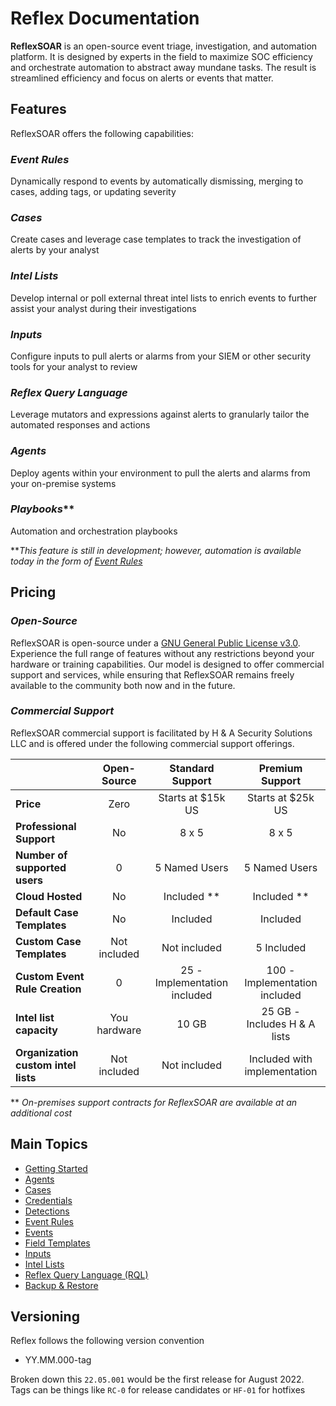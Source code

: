 # Reflex Documentation
**ReflexSOAR** is an open-source event triage, investigation, and automation platform. It is designed by experts in the field to maximize SOC efficiency and orchestrate automation to abstract away mundane tasks. The result is streamlined efficiency and focus on alerts or events that matter.

## Features
ReflexSOAR offers the following capabilities:

### *Event Rules*
Dynamically respond to events by automatically dismissing, merging to cases, adding tags, or updating severity

### *Cases*
Create cases and leverage case templates to track the investigation of alerts by your analyst

### *Intel Lists*
Develop internal or poll external threat intel lists to enrich events to further assist your analyst during their investigations

### *Inputs*
Configure inputs to pull alerts or alarms from your SIEM or other security tools for your analyst to review

### *Reflex Query Language*
Leverage mutators and expressions against alerts to granularly tailor the automated responses and actions

### *Agents*
Deploy agents within your environment to pull the alerts and alarms from your on-premise systems

### *Playbooks***
Automation and orchestration playbooks

***This feature is still in development; however, automation is available today in the form of [Event Rules](event-rules/index.md)*

<!--
- **Event Rules**: Dynamically respond to events by automatically dismissing, merging to cases, adding tags, or updating severity.
- **Cases**: Create cases and leverage case templates to track the investigation of alerts by your analyst.
- **Intel Lists**: Develop internal or poll external threat intel lists to enrich events to further assist your analyst during their investigations.
- **Inputs**: Configure inputs to pull alerts or alarms from your SIEM or other security tools for your analyst to review.
- **Reflex Query Language**: Leverage mutators and expressions against alerts to granularly tailor the automated responses and actions.
- **Agents**: Deploy agents within your environment to pull the alerts and alarms from your on-premise systems.
- **Coming soon: Playbooks**: Automation and orchestration playbooks**

** Automation is available today in the form of event rules. Playbook support is on the roadmap to be released sometime in the 3rd quarter of 2022.
-->

## Pricing

### *Open-Source*
ReflexSOAR is open-source under a [GNU General Public License v3.0](https://www.gnu.org/licenses/gpl-3.0.en.html). Experience the full range of features without any restrictions beyond your hardware or training capabilities. Our model is designed to offer commercial support and services, while ensuring that ReflexSOAR remains freely available to the community both now and in the future.

### *Commercial Support*
ReflexSOAR commercial support is facilitated by H & A Security Solutions LLC and is offered under the following commercial support offerings.

|                                     | Open-Source     |   Standard Support           | Premium Support               |
| :---------------------------------- | :-------------: | :--------------------------: | :---------------------------: |
| **Price**                           | Zero            | Starts at $15k US            | Starts at $25k US             |
| **Professional Support**            | No              | 8 x 5                        | 8 x 5                         |
| **Number of supported users**       | 0               | 5 Named Users                | 5 Named Users                 |
| **Cloud Hosted**                    | No              | Included **                  | Included **                   |
| **Default Case Templates**          | No              | Included                     | Included                      |
| **Custom Case Templates**           | Not included    | Not included                 | 5 Included                    |
| **Custom Event Rule Creation**      | 0               | 25 - Implementation included | 100 - Implementation included |
| **Intel list capacity**             | You hardware    | 10 GB                        | 25 GB - Includes H & A lists  |
| **Organization custom intel lists** | Not included    | Not included                 | Included with implementation  |

** *On-premises support contracts for ReflexSOAR are available at an additional cost*

## Main Topics

- [Getting Started](getting-started.md)
- [Agents](agents/index.md)
- [Cases](cases/index.md)
- [Credentials](credentials/index.md)
- [Detections](detections/index.md)
- [Event Rules](event-rules/index.md)
- [Events](events/index.md)
- [Field Templates](field-templates/index.md)
- [Inputs](inputs/index.md)
- [Intel Lists](intel-lists/index.md)
- [Reflex Query Language (RQL)](rql/index.md)
- [Backup & Restore](backup-and-restore.md)

## Versioning

Reflex follows the following version convention

- YY.MM.000-tag

Broken down this `22.05.001` would be the first release for August 2022.  Tags can be things like `RC-0` for release candidates or `HF-01` for hotfixes
